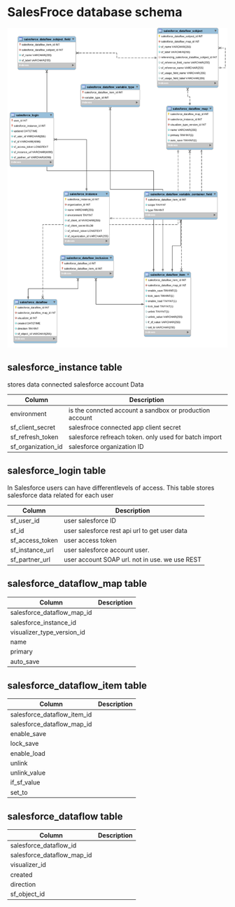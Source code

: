 
# SalesFroce database schema

![sf db](https://raw.githubusercontent.com/projectgoldmine/documentation/main/sf_erd.png)



## salesforce_instance table

 stores data  connected salesforce account Data
 
  
  Column           | Description
-------------      | -------------
environment        | is the conncted account a sandbox or production account
sf_client_secret   |  salesfroce connected app client secret
sf_refresh_token   | salesforce refreach token. only used for batch import
sf_organization_id | salesforce organization ID 


## salesforce_login table

In Salesforce users can have differentlevels of access. This table  stores salesforce data related for each user 

 Column            | Description
-------------      | -------------
sf_user_id         |  user salesforce ID
sf_id              |  user salesforce rest api url to get user data
sf_access_token    |  user access token 
sf_instance_url    |  user salesforce account user. 
sf_partner_url     |  user account SOAP url. not in use. we use REST

## salesforce_dataflow_map table



 Column                        | Description
-------------                  | -------------
salesforce_dataflow_map_id     | 
salesforce_instance_id         |  
visualizer_type_version_id     |   
name                           |  
primary                        |  
auto_save                      |


## salesforce_dataflow_item table



 Column                        | Description
-------------                  | -------------
salesforce_dataflow_item_id    | 
salesforce_dataflow_map_id     |  
enable_save                    |   
lock_save                      |  
enable_load                    |  
unlink                         |
unlink_value                   |
if_sf_value                    |
set_to                         |



## salesforce_dataflow table



 Column                        | Description
-------------                  | -------------
salesforce_dataflow_id         | 
salesforce_dataflow_map_id     |  
visualizer_id                  |   
created                        |  
direction                      |  
sf_object_id                   |
